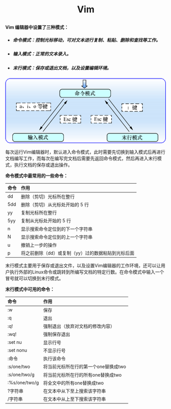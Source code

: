 # <p align="center">Vim</p>

#### Vim 编辑器中设置了三种模式：
* ##### 命令模式：控制光标移动，可对文本进行复制、粘贴、删除和查找等工作。
* ##### 输入模式：正常的文本录入。
* ##### 末行模式：保存或退出文档，以及设置编辑环境。

![Vim三种模式的切换](../../images/linux_vim_1.png)

每次运行Vim编辑器时，默认进入命令模式，此时需要先切换到输入模式后再进行文档编写工作，而每次在编写完文档后需要先返回命令模式，然后再进入末行模式，执行文档的保存或退出操作。

**命令模式中最常用的一些命令：**

|命令|作用|
|:---|:---|
|dd|删除（剪切）光标所在整行|
|5dd|删除（剪切）从光标处开始的 5 行|
|yy|复制光标所在整行|
|5yy|复制从光标处开始的 5 行|
|n|显示搜索命令定位到的下一个字符串|
|N|显示搜索命令定位到的上一个字符串|
|u|撤销上一步的操作|
|p|将之前删除（dd）或复制（yy）过的数据粘贴到光标后面|

末行模式主要用于保存或退出文件，以及设置Vim编辑器的工作环境，还可以让用户执行外部的Linux命令或跳转到所编写文档的特定行数。在命令模式中输入一个冒号就可以切换到末行模式。

**末行模式中可用的命令：**

|命令|作用|
|:---|:---|
|:w|保存|
|:q|退出|
|:q!|强制退出（放弃对文档的修改内容）|
|:wq!|强制保存退出|
|:set nu|显示行号|
|:set nonu|不显示行号|
|:命令|执行该命令|
|:s/one/two|将当前光标所在行的第一个one替换成two|
|:s/one/two/g|将当前光标所在行的所有one替换成two|
|:%s/one/two/g|将全文中的所有one替换成two|
|?字符串|在文本中从下至上搜索该字符串|
|/字符串|在文本中从上至下搜索该字符串|
